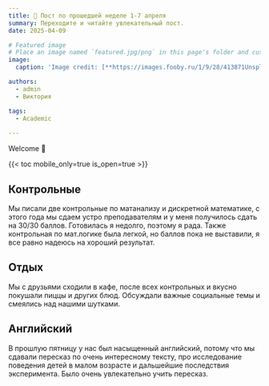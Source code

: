 ```yaml
---
title: 🎉 Пост по прошедшей неделе 1-7 апреля
summary: Переходите и читайте увлекательный пост.
date: 2025-04-09

# Featured image
# Place an image named `featured.jpg/png` in this page's folder and customize its options here.
image:
  caption: 'Image credit: [**https://images.fooby.ru/1/9/28/413871Unsplash**]()'

authors:
  - admin
  - Виктория

tags:
  - Academic
  
---
```


Welcome 👋

{{< toc mobile_only=true is_open=true >}}

## Контрольные

Мы писали две контрольные по матанализу и дискретной математике, с этого года мы сдаем устро преподавателям и у меня получилось сдать на 30/30 баллов. Готовилась я недолго, поэтому я рада. Также контрольная по мат.логике была легкой, но баллов пока не выставили, я все равно надеюсь на хороший результат.

## Отдых

Мы с друзьями сходили в кафе, после всех контрольных и вкусно покушали пиццы и других блюд. Обсуждали важные социальные темы и смеялись над нашими шутками.

## Английский 

В прошлую пятницу у нас был насыщенный английский, потому что мы сдавали пересказ по очень интересному тексту, про исследование поведения детей в малом возрасте и дальшейшие последствия эксперимента. Было очень увлекательно учить пересказ.

